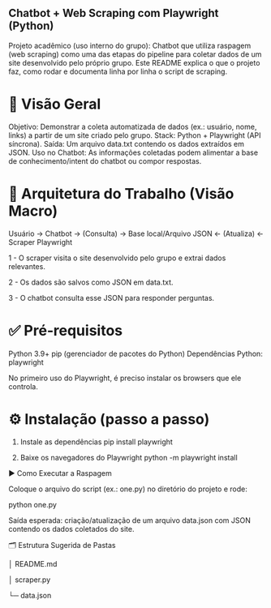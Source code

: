 ## Chatbot + Web Scraping com Playwright (Python)

Projeto acadêmico (uso interno do grupo): Chatbot que utiliza raspagem (web scraping) como uma das etapas do pipeline para coletar dados de um site desenvolvido pelo próprio grupo. Este README explica o que o projeto faz, como rodar e documenta linha por linha o script de scraping.

# 🔎 Visão Geral

Objetivo: Demonstrar a coleta automatizada de dados (ex.: usuário, nome, links) a partir de um site criado pelo grupo.
Stack: Python + Playwright (API síncrona).
Saída: Um arquivo data.txt contendo os dados extraídos em JSON.
Uso no Chatbot: As informações coletadas podem alimentar a base de conhecimento/intent do chatbot ou compor respostas.

# 🧩 Arquitetura do Trabalho (Visão Macro)
Usuário → Chatbot → (Consulta) → Base local/Arquivo JSON ← (Atualiza) ← Scraper Playwright

1 - O scraper visita o site desenvolvido pelo grupo e extrai dados relevantes.

2 - Os dados são salvos como JSON em data.txt.

3 - O chatbot consulta esse JSON para responder perguntas.

# ✅ Pré‑requisitos

Python 3.9+
pip (gerenciador de pacotes do Python)
Dependências Python:
    playwright

No primeiro uso do Playwright, é preciso instalar os browsers que ele controla.

# ⚙️ Instalação (passo a passo)

1) Instale as dependências
pip install playwright

2) Baixe os navegadores do Playwright
python -m playwright install

▶️ Como Executar a Raspagem

Coloque o arquivo do script (ex.: one.py) no diretório do projeto e rode:

python one.py

Saída esperada: criação/atualização de um arquivo data.json com JSON contendo os dados coletados do site.

🗂️ Estrutura Sugerida de Pastas

│  README.md

│  scraper.py         

└─ data.json
